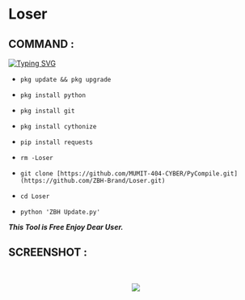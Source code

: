 # Loser

## COMMAND :

[![Typing SVG](https://readme-typing-svg.demolab.com?font=Fira+Code&pause=1000&color=FF2C10&background=31FF9400&width=435&lines=Enjoy+Free+Cloning+Comand%F0%9F%A4%9F)](https://git.io/typing-svg)

* `pkg update && pkg upgrade`

* `pkg install python`

* `pkg install git`

* `pkg install cythonize`

* `pip install requests`

* `rm -Loser`

* `git clone [https://github.com/MUMIT-404-CYBER/PyCompile.git](https://github.com/ZBH-Brand/Loser.git)`

* `cd Loser`

* `python 'ZBH Update.py'`


___This Tool is Free Enjoy Dear User.___</br>

## SCREENSHOT :


<br>
<p align="center">
<img src="![IMG-20230429-WA0031](https://user-images.githubusercontent.com/125175895/235300200-bcf130a7-db12-4d30-a965-d0ef2553310c.jpg)"/>
</p>
